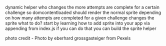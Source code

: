 dynamic helper who changes the more  attempts are complete for a certain challenge
so domcontentloaded should render the normal sprite
depending on how many attempts are completed for a given challenge changes the sprite
what to do?
start by learning how to add  sprite into your app via appending from index.js
if you can do that you can build the sprite helper

photo credit - Photo by eberhard grossgasteiger from Pexels